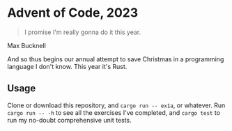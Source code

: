 # Advent of Code, 2023

> I promise I'm really gonna do it this year.

Max Bucknell

And so thus begins our annual attempt to save Christmas in a programming language I don't know. This year it's Rust.

## Usage

Clone or download this repository, and `cargo run -- ex1a`, or whatever. Run `cargo run -- -h` to see all the exercises I've completed, and `cargo test` to run my no-doubt comprehensive unit tests.

